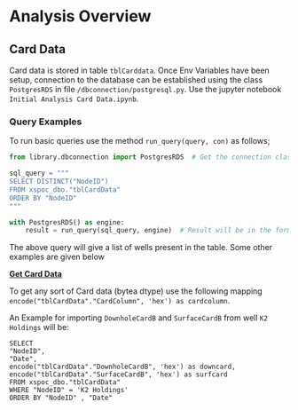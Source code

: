 # Analysis Overview

## Card Data

Card data is stored in table `tblCarddata`. Once Env Variables have been setup, connection to the database can be established
using the class `PostgresRDS` in file `/dbconnection/postgresql.py`. Use the jupyter notebook `Initial Analysis Card Data.ipynb`.

### Query Examples

To run basic queries use the method `run_query(query, con)` as follows;
```python
from library.dbconnection import PostgresRDS  # Get the connection class

sql_query = """
SELECT DISTINCT("NodeID") 
FROM xspoc_dbo."tblCardData"
ORDER BY "NodeID"
"""

with PostgresRDS() as engine:
    result = run_query(sql_query, engine)  # Result will be in the form of a pandas dataframe
```
The above query will give a list of wells present in the table. Some other examples are given below

<u>**Get Card Data**</u>

To get any sort of Card data (bytea dtype) use the following mapping `encode("tblCardData"."CardColumn", 'hex') as cardcolumn`.

An Example for importing `DownholeCardB` and `SurfaceCardB` from well `K2 Holdings` will be:

```
SELECT 
"NodeID",
"Date",
encode("tblCardData"."DownholeCardB", 'hex') as downcard,
encode("tblCardData"."SurfaceCardB", 'hex') as surfcard
FROM xspoc_dbo."tblCardData"
WHERE "NodeID" = 'K2 Holdings'
ORDER BY "NodeID" , "Date" 
```
